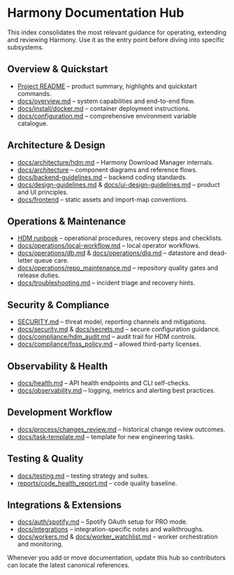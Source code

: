 # Harmony Documentation Hub

This index consolidates the most relevant guidance for operating, extending and
reviewing Harmony. Use it as the entry point before diving into specific
subsystems.

## Overview & Quickstart
- [Project README](../README.md) – product summary, highlights and quickstart commands.
- [docs/overview.md](overview.md) – system capabilities and end-to-end flow.
- [docs/install/docker.md](install/docker.md) – container deployment instructions.
- [docs/configuration.md](configuration.md) – comprehensive environment variable catalogue.

## Architecture & Design
- [docs/architecture/hdm.md](architecture/hdm.md) – Harmony Download Manager internals.
- [docs/architecture](architecture/) – component diagrams and reference flows.
- [docs/backend-guidelines.md](backend-guidelines.md) – backend coding standards.
- [docs/design-guidelines.md](design-guidelines.md) & [docs/ui-design-guidelines.md](ui-design-guidelines.md) – product and UI principles.
- [docs/frontend](frontend/) – static assets and import-map conventions.

## Operations & Maintenance
- [HDM runbook](operations/runbooks/hdm.md) – operational procedures, recovery steps and checklists.
- [docs/operations/local-workflow.md](operations/local-workflow.md) – local operator workflows.
- [docs/operations/db.md](operations/db.md) & [docs/operations/dlq.md](operations/dlq.md) – datastore and dead-letter queue care.
- [docs/operations/repo_maintenance.md](operations/repo_maintenance.md) – repository quality gates and release duties.
- [docs/troubleshooting.md](troubleshooting.md) – incident triage and recovery hints.

## Security & Compliance
- [SECURITY.md](../SECURITY.md) – threat model, reporting channels and mitigations.
- [docs/security.md](security.md) & [docs/secrets.md](secrets.md) – secure configuration guidance.
- [docs/compliance/hdm_audit.md](compliance/hdm_audit.md) – audit trail for HDM controls.
- [docs/compliance/foss_policy.md](compliance/foss_policy.md) – allowed third-party licenses.

## Observability & Health
- [docs/health.md](health.md) – API health endpoints and CLI self-checks.
- [docs/observability.md](observability.md) – logging, metrics and alerting best practices.

## Development Workflow
- [docs/process/changes_review.md](process/changes_review.md) – historical change review outcomes.
- [docs/task-template.md](task-template.md) – template for new engineering tasks.

## Testing & Quality
- [docs/testing.md](testing.md) – testing strategy and suites.
- [reports/code_health_report.md](../reports/code_health_report.md) – code quality baseline.

## Integrations & Extensions
- [docs/auth/spotify.md](auth/spotify.md) – Spotify OAuth setup for PRO mode.
- [docs/integrations](integrations/) – integration-specific notes and walkthroughs.
- [docs/workers.md](workers.md) & [docs/worker_watchlist.md](worker_watchlist.md) – worker orchestration and monitoring.

Whenever you add or move documentation, update this hub so contributors can
locate the latest canonical references.
